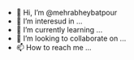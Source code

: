 - 👋 Hi, I’m @mehrabheybatpour
- 👀 I’m interesud in ...
- 🌱 I’m currently learning ...
- 💞️ I’m looking to collaborate on ...
- 📫 How to reach me ...

<!---
mehrabheybatpour/mehrabheybatpour is a ✨ special ✨ repository because its `README.md` (this file) appears on your GitHub profile.
You can click the Preview link to take a look at your changes.
--->
